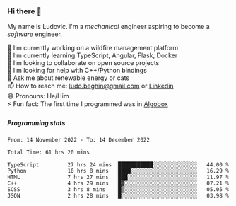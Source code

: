 ### Hi there 👋

My name is Ludovic. I'm a *mechanical* engineer aspiring to become a *software* engineer.

 🔭 I’m currently working on a wildfire management platform<br/>
 🌱 I’m currently learning TypeScript, Angular, Flask, Docker<br/>
 👯 I’m looking to collaborate on open source projects<br/>
 🤔 I’m looking for help with C++/Python bindings<br/>
 💬 Ask me about renewable energy or cats<br/>
 📫 How to reach me: ludo.beghin@gmail.com or [Linkedin](https://www.linkedin.com/in/ludovic-beghin/)<br/>
 😄 Pronouns: He/Him<br/>
 ⚡ Fun fact: The first time I programmed was in [Algobox](https://fr.wikipedia.org/wiki/Algobox)<br/>

##### Programming stats
<!--START_SECTION:waka-->

```text
From: 14 November 2022 - To: 14 December 2022

Total Time: 61 hrs 20 mins

TypeScript         27 hrs 24 mins  ███████████░░░░░░░░░░░░░░   44.00 %
Python             10 hrs 8 mins   ████░░░░░░░░░░░░░░░░░░░░░   16.29 %
HTML               7 hrs 27 mins   ███░░░░░░░░░░░░░░░░░░░░░░   11.97 %
C++                4 hrs 29 mins   █▓░░░░░░░░░░░░░░░░░░░░░░░   07.21 %
SCSS               3 hrs 8 mins    █▒░░░░░░░░░░░░░░░░░░░░░░░   05.05 %
JSON               2 hrs 28 mins   █░░░░░░░░░░░░░░░░░░░░░░░░   03.98 %
```

<!--END_SECTION:waka-->
